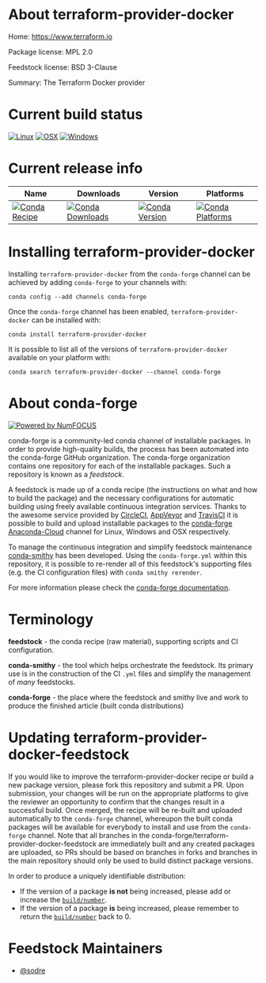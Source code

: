 <!--
# -*- mode: jinja -*-
-->

About terraform-provider-docker
===============================

Home: https://www.terraform.io

Package license: MPL 2.0

Feedstock license: BSD 3-Clause

Summary: The Terraform Docker provider



Current build status
====================

[![Linux](https://img.shields.io/circleci/project/github/conda-forge/terraform-provider-docker-feedstock/master.svg?label=Linux)](https://circleci.com/gh/conda-forge/terraform-provider-docker-feedstock)
[![OSX](https://img.shields.io/travis/conda-forge/terraform-provider-docker-feedstock/master.svg?label=macOS)](https://travis-ci.org/conda-forge/terraform-provider-docker-feedstock)
[![Windows](https://img.shields.io/appveyor/ci/conda-forge/terraform-provider-docker-feedstock/master.svg?label=Windows)](https://ci.appveyor.com/project/conda-forge/terraform-provider-docker-feedstock/branch/master)

Current release info
====================

| Name | Downloads | Version | Platforms |
| --- | --- | --- | --- |
| [![Conda Recipe](https://img.shields.io/badge/recipe-terraform--provider--docker-green.svg)](https://anaconda.org/conda-forge/terraform-provider-docker) | [![Conda Downloads](https://img.shields.io/conda/dn/conda-forge/terraform-provider-docker.svg)](https://anaconda.org/conda-forge/terraform-provider-docker) | [![Conda Version](https://img.shields.io/conda/vn/conda-forge/terraform-provider-docker.svg)](https://anaconda.org/conda-forge/terraform-provider-docker) | [![Conda Platforms](https://img.shields.io/conda/pn/conda-forge/terraform-provider-docker.svg)](https://anaconda.org/conda-forge/terraform-provider-docker) |

Installing terraform-provider-docker
====================================

Installing `terraform-provider-docker` from the `conda-forge` channel can be achieved by adding `conda-forge` to your channels with:

```
conda config --add channels conda-forge
```

Once the `conda-forge` channel has been enabled, `terraform-provider-docker` can be installed with:

```
conda install terraform-provider-docker
```

It is possible to list all of the versions of `terraform-provider-docker` available on your platform with:

```
conda search terraform-provider-docker --channel conda-forge
```


About conda-forge
=================

[![Powered by NumFOCUS](https://img.shields.io/badge/powered%20by-NumFOCUS-orange.svg?style=flat&colorA=E1523D&colorB=007D8A)](http://numfocus.org)

conda-forge is a community-led conda channel of installable packages.
In order to provide high-quality builds, the process has been automated into the
conda-forge GitHub organization. The conda-forge organization contains one repository
for each of the installable packages. Such a repository is known as a *feedstock*.

A feedstock is made up of a conda recipe (the instructions on what and how to build
the package) and the necessary configurations for automatic building using freely
available continuous integration services. Thanks to the awesome service provided by
[CircleCI](https://circleci.com/), [AppVeyor](https://www.appveyor.com/)
and [TravisCI](https://travis-ci.org/) it is possible to build and upload installable
packages to the [conda-forge](https://anaconda.org/conda-forge)
[Anaconda-Cloud](https://anaconda.org/) channel for Linux, Windows and OSX respectively.

To manage the continuous integration and simplify feedstock maintenance
[conda-smithy](https://github.com/conda-forge/conda-smithy) has been developed.
Using the ``conda-forge.yml`` within this repository, it is possible to re-render all of
this feedstock's supporting files (e.g. the CI configuration files) with ``conda smithy rerender``.

For more information please check the [conda-forge documentation](https://conda-forge.org/docs/).

Terminology
===========

**feedstock** - the conda recipe (raw material), supporting scripts and CI configuration.

**conda-smithy** - the tool which helps orchestrate the feedstock.
                   Its primary use is in the construction of the CI ``.yml`` files
                   and simplify the management of *many* feedstocks.

**conda-forge** - the place where the feedstock and smithy live and work to
                  produce the finished article (built conda distributions)


Updating terraform-provider-docker-feedstock
============================================

If you would like to improve the terraform-provider-docker recipe or build a new
package version, please fork this repository and submit a PR. Upon submission,
your changes will be run on the appropriate platforms to give the reviewer an
opportunity to confirm that the changes result in a successful build. Once
merged, the recipe will be re-built and uploaded automatically to the
`conda-forge` channel, whereupon the built conda packages will be available for
everybody to install and use from the `conda-forge` channel.
Note that all branches in the conda-forge/terraform-provider-docker-feedstock are
immediately built and any created packages are uploaded, so PRs should be based
on branches in forks and branches in the main repository should only be used to
build distinct package versions.

In order to produce a uniquely identifiable distribution:
 * If the version of a package **is not** being increased, please add or increase
   the [``build/number``](https://conda.io/docs/user-guide/tasks/build-packages/define-metadata.html#build-number-and-string).
 * If the version of a package **is** being increased, please remember to return
   the [``build/number``](https://conda.io/docs/user-guide/tasks/build-packages/define-metadata.html#build-number-and-string)
   back to 0.

Feedstock Maintainers
=====================

* [@sodre](https://github.com/sodre/)


